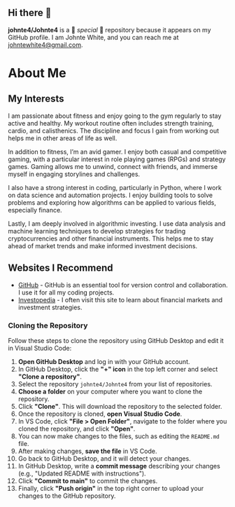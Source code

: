 ## Hi there 👋

**johnte4/Johnte4** is a 🌟 _special_ 🌟 repository because it appears on my GitHub profile. I am Johnte White, and you can reach me at [johntewhite4@gmail.com](mailto:johntewhite4@gmail.com).

# About Me

## My Interests
I am passionate about fitness and enjoy going to the gym regularly to stay active and healthy. My workout routine often includes strength training, cardio, and calisthenics. The discipline and focus I gain from working out helps me in other areas of life as well.

In addition to fitness, I’m an avid gamer. I enjoy both casual and competitive gaming, with a particular interest in role playing games (RPGs) and strategy games. Gaming allows me to unwind, connect with friends, and immerse myself in engaging storylines and challenges.

I also have a strong interest in coding, particularly in Python, where I work on data science and automation projects. I enjoy building tools to solve problems and exploring how algorithms can be applied to various fields, especially finance.

Lastly, I am deeply involved in algorithmic investing. I use data analysis and machine learning techniques to develop strategies for trading cryptocurrencies and other financial instruments. This helps me to stay ahead of market trends and make informed investment decisions.


## Websites I Recommend
- [GitHub](https://github.com) - GitHub is an essential tool for version control and collaboration. I use it for all my coding projects.
- [Investopedia](https://www.investopedia.com) - I often visit this site to learn about financial markets and investment strategies.


### Cloning the Repository

Follow these steps to clone the repository using GitHub Desktop and edit it in Visual Studio Code:

1. **Open GitHub Desktop** and log in with your GitHub account.
2. In GitHub Desktop, click the **"+" icon** in the top left corner and select **"Clone a repository"**.
3. Select the repository `johnte4/Johnte4` from your list of repositories.
4. **Choose a folder** on your computer where you want to clone the repository.
5. Click **"Clone"**. This will download the repository to the selected folder.
6. Once the repository is cloned, **open Visual Studio Code**.
7. In VS Code, click **"File > Open Folder"**, navigate to the folder where you cloned the repository, and click **"Open"**.
8. You can now make changes to the files, such as editing the `README.md` file.
9. After making changes, **save the file** in VS Code.
10. Go back to GitHub Desktop, and it will detect your changes.
11. In GitHub Desktop, write a **commit message** describing your changes (e.g., "Updated README with instructions").
12. Click **"Commit to main"** to commit the changes.
13. Finally, click **"Push origin"** in the top right corner to upload your changes to the GitHub repository.



